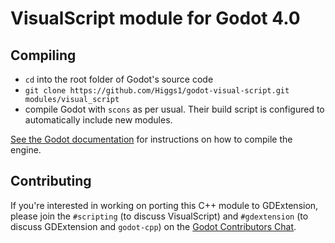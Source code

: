 # VisualScript module for Godot 4.0

## Compiling

* ```cd``` into the root folder of Godot's source code
* ```git clone https://github.com/Higgs1/godot-visual-script.git modules/visual_script```
* compile Godot with ```scons``` as per usual. Their build script is configured to automatically include new modules. 

[See the Godot documentation](https://docs.godotengine.org/en/latest/development/compiling/)
for instructions on how to compile the engine.

## Contributing

If you're interested in working on porting this C++ module to GDExtension,
please join the `#scripting` (to discuss VisualScript) and `#gdextension` (to
discuss GDExtension and `godot-cpp`) on the [Godot Contributors Chat](https://chat.godotengine.org).
